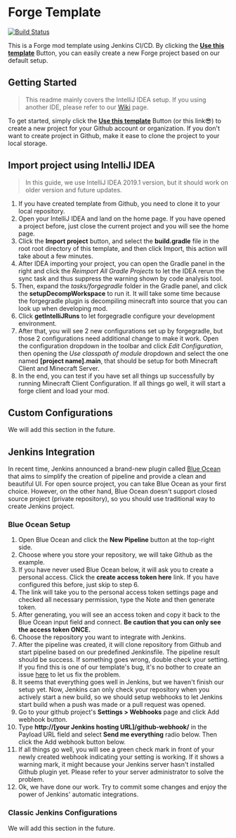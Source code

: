 # Forge Template
[![Build Status](http://galaxy.nctu.me:8080/buildStatus/icon?job=Examples%2FForge%2Fmaster)](http://galaxy.nctu.me:8080/job/Examples/job/Forge/job/master/)

This is a Forge mod template using Jenkins CI/CD. By clicking the [**Use this template**](https://github.com/jenkins-example/Forge/generate) Button,
 you can easily create a new Forge project based on our default setup.
 
## Getting Started
> This readme mainly covers the IntelliJ IDEA setup.
> If you using another IDE, please refer to our [Wiki](https://github.com/jenkins-example/Forge/wiki) page.
 
To get started, simply click the [**Use this template**](https://github.com/jenkins-example/Forge/generate) Button (or this link:sunglasses:) to create a new project for your Github account or organization.
If you don't want to create project in Github, make it ease to clone the project to your local storage.
 
## Import project using IntelliJ IDEA
> In this guide, we use IntelliJ IDEA 2019.1 version, but it should work on older version and future updates.
 
1. If you have created template from Github, you need to clone it to your local repository.
2. Open your IntelliJ IDEA and land on the home page. If you have opened a project before, just close the current project and you will see the home page.
3. Click the **Import project** button, and select the **build.gradle** file in the root root directory of this template, and then click Import, this action will take about a few minutes.
4. After IDEA importing your project, you can open the Gradle panel in the right and click the *Reimport All Gradle Projects* to let the IDEA rerun the sync task and thus suppress the warning shown by code analysis tool.
5. Then, expand the *tasks/forgegradle* folder in the Gradle panel, and click the **setupDecompWorkspace** to run it. It will take some time because the forgegradle plugin is decompiling minecraft into source that you can look up when developing mod.
6. Click **getIntelliJRuns** to let forgegradle configure your development environment.
7. After that, you will see 2 new configurations set up by forgegradle, but those 2 configurations need additional change to make it work.
Open the configuration dropdown in the toolbar and click *Edit Configuration*, then opening the *Use classpath of module* dropdown and select the one named **\[project name\].main**, that should be setup for both Minecraft Client and Minecraft Server.
8. In the end, you can test if you have set all things up successfully by running Minecraft Client Configuration. If all things go well, it will start a forge client and load your mod.

## Custom Configurations
We will add this section in the future.

## Jenkins Integration
In recent time, Jenkins announced a brand-new plugin called [Blue Ocean](https://jenkins.io/projects/blueocean/) that aims to simplify the creation of pipeline and provide a clean and beautiful UI.
For open source project, you can take Blue Ocean as your first choice. 
However, on the other hand, Blue Ocean doesn't support closed source project (private repository), so you should use traditional way to create Jenkins project.

### Blue Ocean Setup
1. Open Blue Ocean and click the **New Pipeline** button at the top-right side.
2. Choose where you store your repository, we will take Github as the example.
3. If you have never used Blue Ocean below, it will ask you to create a personal access. Click the **create access token here** link.
If you have configured this before, just skip to step 6.
4. The link will take you to the personal access token settings page and checked all necessary permission, type the Note and then generate token.
5. After generating, you will see an access token and copy it back to the Blue Ocean input field and connect.
**Be caution that you can only see the access token ONCE.**
6. Choose the repository you want to integrate with Jenkins.
7. After the pipeline was created, it will clone repository from Github and start pipeline based on our predefined Jenkinsfile.
The pipeline result should be success. If something goes wrong, double check your setting. If you find this is one of our template's bug, it's no bother to create an issue [here](https://github.com/jenkins-example/Forge/issues/new) to let us fix the problem.
8. It seems that everything goes well in Jenkins, but we haven't finish our setup yet. 
Now, Jenkins can only check your repository when you actively start a new build, so we should setup webhooks to let Jenkins start build when a push was made or a pull request was opened.
9. Go to your github project's **Settings > Webhooks** page and click Add webhook button.
10. Type **http://\[your Jenkins hosting URL\]/github-webhook/** in the Payload URL field and select **Send me everything** radio below. Then click the Add webhook button below.
11. If all things go well, you will see a green check mark in front of your newly created webhook indicating your setting is working.
If it shows a warning mark, it might because your Jenkins server hasn't installed Github plugin yet. Please refer to your server administrator to solve the problem.
12. Ok, we have done our work. Try to commit some changes and enjoy the power of Jenkins' automatic integrations.

### Classic Jenkins Configurations
We will add this section in the future.
